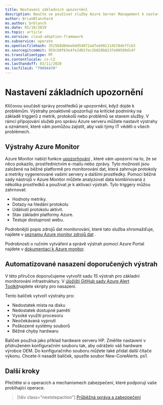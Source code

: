 ```yaml
---
title: Nastavení základních upozornění
description: Naučte se používat služby Azure Server Management k nastavení výstrah a oznámení, která vám pomůžou zajistit, aby vaši týmy IT věděli o jakémkoli problému.
author: BrianBlanchard
ms.author: brblanch
ms.date: 05/10/2019
ms.topic: article
ms.service: cloud-adoption-framework
ms.subservice: operate
ms.openlocfilehash: 3525b8d84ee6dd54072a4fed401114578de7fcb3
ms.sourcegitcommit: 959cb0f63e4fe2d01fec2b820b8237e98599d14f
ms.translationtype: MT
ms.contentlocale: cs-CZ
ms.lasthandoff: 03/11/2020
ms.locfileid: "79094478"
---
```

# <a name="set-up-basic-alerts"></a>Nastavení základních upozornění

Klíčovou součástí správy prostředků je upozornění, když dojde k problémům. Výstrahy proaktivně upozorňují na kritické podmínky na základě triggerů z metrik, protokolů nebo problémů se stavem služby. V rámci připojování služeb pro správu Azure serveru můžete nastavit výstrahy a oznámení, které vám pomůžou zajistit, aby vaši týmy IT věděli o všech problémech.

## <a name="azure-monitor-alerts"></a>Výstrahy Azure Monitor

Azure Monitor nabízí funkce [upozorňování](https://docs.microsoft.com/azure/azure-monitor/platform/alerts-overview) , které vám upozorní na to, že se něco pokazilo, prostřednictvím e-mailu nebo zprávy. Tyto možnosti jsou založené na běžné platformě pro monitorování dat, která zahrnuje protokoly a metriky vygenerované vašimi servery a dalšími prostředky. Pomocí běžné sady nástrojů v Azure Monitor můžete analyzovat data kombinovaná z několika prostředků a používat je k aktivaci výstrah. Tyto triggery můžou zahrnovat:

- Hodnoty metriky.
- Dotazy na hledání protokolu
- Události protokolu aktivit.
- Stav základní platformy Azure.
- Testuje dostupnost webu.

Podrobnější popis zdrojů dat monitorování, které tato služba shromažďuje, najdete v [seznamu Azure monitor zdrojů dat](https://docs.microsoft.com/azure/azure-monitor/platform/data-sources) .

Podrobnosti o ručním vytváření a správě výstrah pomocí Azure Portal najdete v [dokumentaci k Azure monitor](https://docs.microsoft.com/azure/azure-monitor/platform/alerts-metric).

## <a name="automated-deployment-of-recommended-alerts"></a>Automatizované nasazení doporučených výstrah

V této příručce doporučujeme vytvořit sadu 15 výstrah pro základní monitorování infrastruktury. V [úložišti GitHub sady Azure Alert Toolkit](https://github.com/Microsoft/manageability-toolkits)najdete skripty pro nasazení.

Tento balíček vytvoří výstrahy pro:

- Nedostatek místa na disku
- Nedostatek dostupné paměti
- Vysoké využití procesoru
- Neočekávaná vypnutí
- Poškozené systémy souborů
- Běžné chyby hardwaru

Balíček používá jako příklad hardware serveru HP. Změňte nastavení v přidruženém konfiguračním souboru tak, aby odráželo váš hardware výrobce OEM. Do konfiguračního souboru můžete také přidat další čítače výkonu. Chcete-li nasadit balíček, spusťte soubor New-CoreAlerts. ps1.

## <a name="next-steps"></a>Další kroky

Přečtěte si o operacích a mechanismech zabezpečení, které podporují vaše probíhající operace.

> [!div class="nextstepaction"]
> [Průběžná správa a zabezpečení](./ongoing-management-overview.md)
